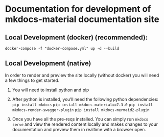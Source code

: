 
# Documentation for development of mkdocs-material documentation site

## Local Development (docker) (recommended):

`docker-compose -f "docker-compose.yml" up -d --build`

## Local Development (native)

In order to render and preview the site locally (without docker) you will need a few things to get started. 

1) You will need to install python and pip

2) After python is installed, you'll need the following python dependencies:
`pip install mkdocs`
`pip install mkdocs-material==7.3.0`
`pip install mkdocs-render-swagger-plugin`
`pip install mkdocs-mermaid2-plugin`

3) Once you have all the pre-reqs installed. You can simply run `mkdocs serve` and view the rendered content locally and makes changes to your documentation and preview them in realtime with a browser open. 
